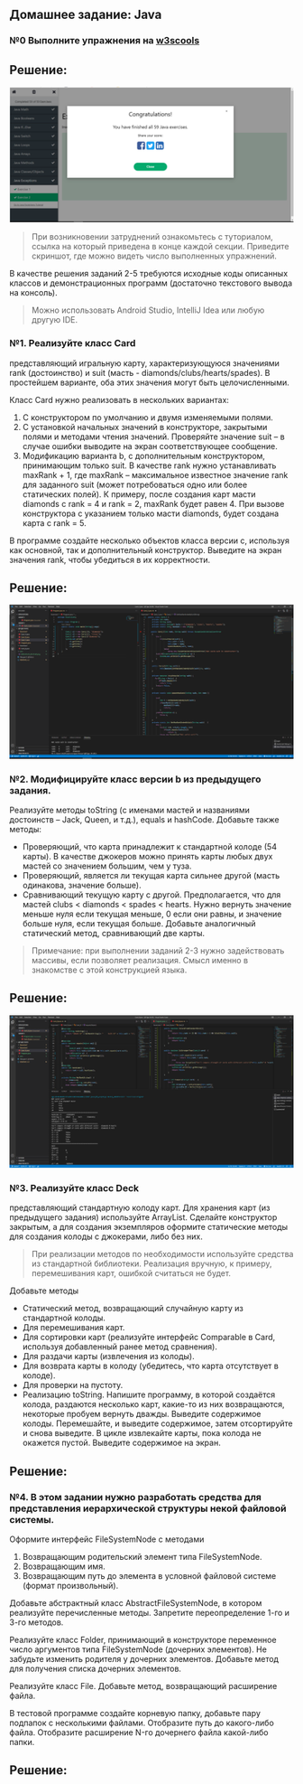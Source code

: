 ## Домашнее задание: Java
### №0 Выполните упражнения на [w3scools](https://www.w3schools.com/java/exercise.asp)

## Решение:
![](pics/2022-03-23_20-57-43.png)

>При возникновении затруднений ознакомьтесь с туториалом, ссылка на который приведена в конце каждой секции.
Приведите скриншот, где можно видеть число выполненных упражнений.


В качестве решения заданий 2-5 требуются исходные коды описанных классов и демонстрационных программ (достаточно текстового вывода на консоль). 
>Можно использовать Android Studio, IntelliJ Idea или любую другую IDE.

### №1.	Реализуйте класс Card
 представляющий игральную карту, характеризующуюся значениями rank (достоинство) и suit (масть - diamonds/clubs/hearts/spades). В простейшем варианте, оба этих значения могут быть целочисленными.

Класс Card нужно реализовать в нескольких вариантах:

1.  C конструктором по умолчанию и двумя изменяемыми полями.
2.	С установкой начальных значений в конструкторе, закрытыми полями и методами чтения значений. Проверяйте значение suit – в случае ошибки выводите на экран соответствующее сообщение.
3.	Модификацию варианта b, с дополнительным конструктором, принимающим только suit. 
В качестве rank нужно устанавливать maxRank + 1, где maxRank – максимальное известное значение rank для заданного suit (может потребоваться одно или более статических полей).
К примеру, после создания карт масти diamonds с rank = 4 и rank = 2, maxRank будет равен 4. При вызове конструктора с указанием только масти diamonds, будет создана карта с rank = 5.

В программе создайте несколько объектов класса версии с, используя как основной, так и дополнительный конструктор. Выведите на экран значения rank, чтобы убедиться в их корректности.

## Решение:

![](pics/1stAssingnment.png)

### №2.	Модифицируйте класс версии b из предыдущего задания. 
Реализуйте методы toString (с именами мастей и названиями достоинств – Jack, Queen, и т.д.), equals и hashCode. 
Добавьте также методы:
*	Проверяющий, что карта принадлежит к стандартной колоде (54 карты). В качестве джокеров можно принять карты любых двух мастей со значением большим, чем у туза.
*	Проверяющий, является ли текущая карта сильнее другой (масть одинакова, значение больше).
*	Сравнивающий текущую карту с другой. Предполагается, что для мастей clubs < diamonds < spades < hearts. Нужно вернуть значение меньше нуля если текущая меньше, 0 если они равны, и значение больше нуля, если текущая больше. Добавьте аналогичный статический метод, сравнивающий две карты.

>Примечание: при выполнении заданий 2-3 нужно задействовать массивы, если позволяет реализация. Смысл именно в знакомстве с этой конструкцией языка.

## Решение:

![](pics\2ndAssignment.png)

### №3.	Реализуйте класс Deck
 представляющий стандартную колоду карт. Для хранения карт (из предыдущего задания) используйте ArrayList. Сделайте конструктор закрытым, а для создания экземпляров оформите статические методы для создания колоды с джокерами, либо без них. 

>При реализации методов по необходимости используйте средства из стандартной библиотеки. Реализация вручную, к примеру, перемешивания карт, ошибкой считаться не будет.

Добавьте методы 
*	Статический метод, возвращающий случайную карту из стандартной колоды.
*	Для перемешивания карт.
*	Для сортировки карт (реализуйте интерфейс Comparable<Card> в Card, используя добавленный ранее метод сравнения).
*	Для раздачи карты (извлечения из колоды).
*	Для возврата карты в колоду (убедитесь, что карта отсутствует в колоде).
*	Для проверки на пустоту.
*	Реализацию toString.
Напишите программу, в которой создаётся колода, раздаются несколько карт, какие-то из них возвращаются, некоторые пробуем вернуть дважды. Выведите содержимое колоды. 
Перемешайте, и выведите содержимое, затем отсортируйте и снова выведите.
В цикле извлекайте карты, пока колода не окажется пустой. Выведите содержимое на экран.

## Решение:

### №4.	В этом задании нужно разработать средства для представления иерархической структуры некой файловой системы.

Оформите интерфейс FileSystemNode с методами
1.	Возвращающим родительский элемент типа FileSystemNode.
2.	Возвращающим имя.
3.	Возвращающим путь до элемента в условной файловой системе (формат произвольный).

Добавьте абстрактный класс AbstractFileSystemNode, в котором реализуйте перечисленные методы. Запретите переопределение 1-го и 3-го методов.

Реализуйте класс Folder, принимающий в конструкторе переменное число аргументов типа FileSystemNode (дочерних элементов). Не забудьте изменить родителя у дочерних элементов. Добавьте метод для получения списка дочерних элементов.

Реализуйте класс File. Добавьте метод, возвращающий расширение файла.

В тестовой программе создайте корневую папку, добавьте пару подпапок с несколькими файлами. Отобразите путь до какого-либо файла. Отобразите расширение N-го дочернего файла какой-либо папки.

## Решение: